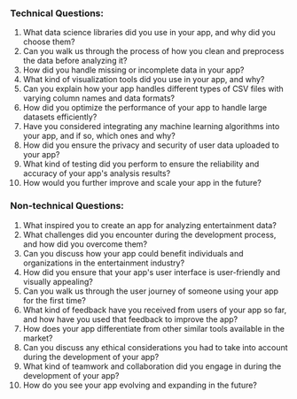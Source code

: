 ### Technical Questions:

1. What data science libraries did you use in your app, and why did you choose them?
2. Can you walk us through the process of how you clean and preprocess the data before analyzing it?
3. How did you handle missing or incomplete data in your app?
4. What kind of visualization tools did you use in your app, and why?
5. Can you explain how your app handles different types of CSV files with varying column names and data formats?
6. How did you optimize the performance of your app to handle large datasets efficiently?
7. Have you considered integrating any machine learning algorithms into your app, and if so, which ones and why?
8. How did you ensure the privacy and security of user data uploaded to your app?
9. What kind of testing did you perform to ensure the reliability and accuracy of your app's analysis results?
10. How would you further improve and scale your app in the future?

### Non-technical Questions:

1. What inspired you to create an app for analyzing entertainment data?
2. What challenges did you encounter during the development process, and how did you overcome them?
3. Can you discuss how your app could benefit individuals and organizations in the entertainment industry?
4. How did you ensure that your app's user interface is user-friendly and visually appealing?
5. Can you walk us through the user journey of someone using your app for the first time?
6. What kind of feedback have you received from users of your app so far, and how have you used that feedback to improve the app?
7. How does your app differentiate from other similar tools available in the market?
8. Can you discuss any ethical considerations you had to take into account during the development of your app?
9. What kind of teamwork and collaboration did you engage in during the development of your app?
10. How do you see your app evolving and expanding in the future?